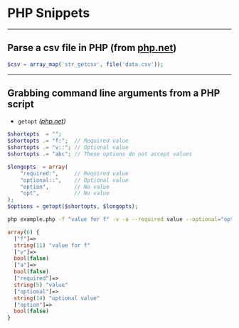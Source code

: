 # PHP Snippets

---

## Parse a csv file in PHP (from [php.net](http://php.net/manual/en/function.str-getcsv.php))

```php
$csv = array_map('str_getcsv', file('data.csv'));
```

---

## Grabbing command line arguments from a PHP script

-   `getopt` *([php.net](http://php.net/manual/en/function.getopt.php))*

```php
$shortopts  = "";
$shortopts .= "f:";  // Required value
$shortopts .= "v::"; // Optional value
$shortopts .= "abc"; // These options do not accept values

$longopts  = array(
    "required:",     // Required value
    "optional::",    // Optional value
    "option",        // No value
    "opt",           // No value
);
$options = getopt($shortopts, $longopts);
```

```sh
php example.php -f "value for f" -v -a --required value --optional="optional value" --option
```

```php
array(6) {
  ["f"]=>
  string(11) "value for f"
  ["v"]=>
  bool(false)
  ["a"]=>
  bool(false)
  ["required"]=>
  string(5) "value"
  ["optional"]=>
  string(14) "optional value"
  ["option"]=>
  bool(false)
}
```
